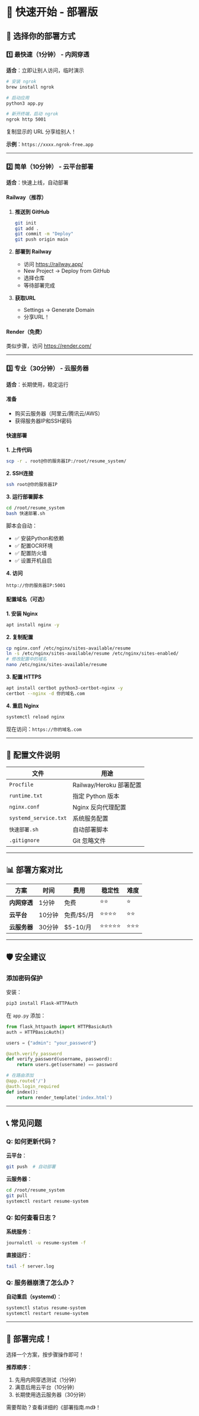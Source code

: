 # 🚀 快速开始 - 部署版

## 🎯 选择你的部署方式

### 1️⃣ 最快速（1分钟） - 内网穿透

**适合**：立即让别人访问，临时演示

```bash
# 安装 ngrok
brew install ngrok

# 启动应用
python3 app.py

# 新开终端，启动 ngrok
ngrok http 5001
```

复制显示的 URL 分享给别人！

**示例**：`https://xxxx.ngrok-free.app`

---

### 2️⃣ 简单（10分钟） - 云平台部署

**适合**：快速上线，自动部署

#### Railway（推荐）

1. **推送到 GitHub**
   ```bash
   git init
   git add .
   git commit -m "Deploy"
   git push origin main
   ```

2. **部署到 Railway**
   - 访问 https://railway.app/
   - New Project → Deploy from GitHub
   - 选择仓库
   - 等待部署完成

3. **获取URL**
   - Settings → Generate Domain
   - 分享URL！

#### Render（免费）

类似步骤，访问 https://render.com/

---

### 3️⃣ 专业（30分钟） - 云服务器

**适合**：长期使用，稳定运行

#### 准备
- 购买云服务器（阿里云/腾讯云/AWS）
- 获得服务器IP和SSH密码

#### 快速部署

**1. 上传代码**
```bash
scp -r . root@你的服务器IP:/root/resume_system/
```

**2. SSH连接**
```bash
ssh root@你的服务器IP
```

**3. 运行部署脚本**
```bash
cd /root/resume_system
bash 快速部署.sh
```

脚本会自动：
- ✅ 安装Python和依赖
- ✅ 配置OCR环境
- ✅ 配置防火墙
- ✅ 设置开机自启

**4. 访问**
```
http://你的服务器IP:5001
```

#### 配置域名（可选）

**1. 安装 Nginx**
```bash
apt install nginx -y
```

**2. 复制配置**
```bash
cp nginx.conf /etc/nginx/sites-available/resume
ln -s /etc/nginx/sites-available/resume /etc/nginx/sites-enabled/
# 修改配置中的域名
nano /etc/nginx/sites-available/resume
```

**3. 配置 HTTPS**
```bash
apt install certbot python3-certbot-nginx -y
certbot --nginx -d 你的域名.com
```

**4. 重启 Nginx**
```bash
systemctl reload nginx
```

现在访问：`https://你的域名.com`

---

## 🔧 配置文件说明

| 文件 | 用途 |
|------|------|
| `Procfile` | Railway/Heroku 部署配置 |
| `runtime.txt` | 指定 Python 版本 |
| `nginx.conf` | Nginx 反向代理配置 |
| `systemd_service.txt` | 系统服务配置 |
| `快速部署.sh` | 自动部署脚本 |
| `.gitignore` | Git 忽略文件 |

---

## 📊 部署方案对比

| 方案 | 时间 | 费用 | 稳定性 | 难度 |
|------|------|------|--------|------|
| **内网穿透** | 1分钟 | 免费 | ⭐⭐ | ⭐ |
| **云平台** | 10分钟 | 免费/$5/月 | ⭐⭐⭐⭐ | ⭐⭐ |
| **云服务器** | 30分钟 | $5-10/月 | ⭐⭐⭐⭐⭐ | ⭐⭐⭐ |

---

## 🛡️ 安全建议

### 添加密码保护

安装：
```bash
pip3 install Flask-HTTPAuth
```

在 `app.py` 添加：
```python
from flask_httpauth import HTTPBasicAuth
auth = HTTPBasicAuth()

users = {"admin": "your_password"}

@auth.verify_password
def verify_password(username, password):
    return users.get(username) == password

# 在路由添加
@app.route('/')
@auth.login_required
def index():
    return render_template('index.html')
```

---

## 📞 常见问题

### Q: 如何更新代码？

**云平台**：
```bash
git push  # 自动部署
```

**云服务器**：
```bash
cd /root/resume_system
git pull
systemctl restart resume-system
```

### Q: 如何查看日志？

**系统服务**：
```bash
journalctl -u resume-system -f
```

**直接运行**：
```bash
tail -f server.log
```

### Q: 服务器崩溃了怎么办？

**自动重启（systemd）**：
```bash
systemctl status resume-system
systemctl restart resume-system
```

---

## 🎉 部署完成！

选择一个方案，按步骤操作即可！

**推荐顺序**：
1. 先用内网穿透测试（1分钟）
2. 满意后用云平台（10分钟）
3. 长期使用选云服务器（30分钟）

需要帮助？查看详细的《部署指南.md》！

